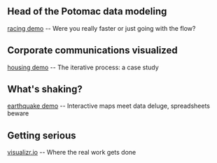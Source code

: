 
## Head of the Potomac data modeling

[racing demo](http://pbogden.com/racing) -- Were you really faster or just going with the flow?

## Corporate communications visualized

[housing demo](http://pbogden.com/single) -- The iterative process: a case study

## What's shaking?

[earthquake demo](http://pbogden.com/shake) -- Interactive maps meet data deluge, spreadsheets beware

## Getting serious

[visualizr.io](http://visualizr.io) -- Where the real work gets done
